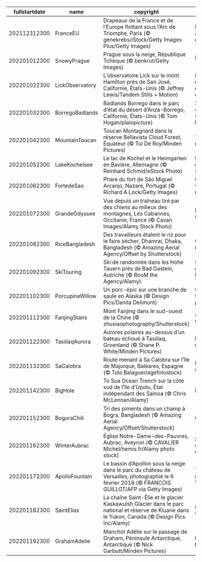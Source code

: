 |fullstartdate|name|copyright|title|image|
|--|--|--|--|--|
202112312300|FranceEU|Drapeaux de la France et de l’Europe flottant sous l’Arc de Triomphe, Paris (© genekrebs/iStock/Getty Images Plus/Getty Images)|La France au sommet de l’Europe|![](/fr-FR/2022/01/202112312300FranceEU.jpg)|
202201012300|SnowyPrague|Prague sous la neige, République Tchèque (© benkrut/Getty Images)|La ville aux 100 flèches|![](/fr-FR/2022/01/202201012300SnowyPrague.jpg)|
202201022300|LickObservatory|L’observatoire Lick sur le mont Hamilton près de San José, Californie, États-Unis (© Jeffrey Lewis/Tandem Stills + Motion)|Dans la neige et dans les étoiles|![](/fr-FR/2022/01/202201022300LickObservatory.jpg)|
202201032300|BorregoBadlands|Badlands Borrego dans le parc d’état du désert d’Anza-Borrego, Californie, États-Unis (© Tom Hogan/plainpicture)|Soleil couchant sur les badlands|![](/fr-FR/2022/01/202201032300BorregoBadlands.jpg)|
202201042300|MountainToucan|Toucan Montagnard dans la réserve Bellavista Cloud Forest, Équateur (© Tui De Roy/Minden Pictures)|Toucan des montagnes|![](/fr-FR/2022/01/202201042300MountainToucan.jpg)|
202201052300|LakeKochelsee|Le lac de Kochel et le Heimgarten en Bavière, Allemagne (© Reinhard Schmid/eStock Photo)|Un hiver digne de son nom|![](/fr-FR/2022/01/202201052300LakeKochelsee.jpg)|
202201062300|FortedeSao|Phare du fort de São Miguel Arcanjo, Nazaré, Portugal (© Richard A Lock/Getty Images)|Contre vents et marées|![](/fr-FR/2022/01/202201062300FortedeSao.jpg)|
202201072300|GrandeOdyssee|Vue depuis un traîneau tiré par des chiens au milieux des montagnes, Les Cabannes, Occitanie, France (© Cavan Images/Alamy Stock Photo)|La Grande Odyssée|![](/fr-FR/2022/01/202201072300GrandeOdyssee.jpg)|
202201082300|RiceBangladesh|Des travailleurs étalent le riz pour le faire sécher, Dhamrai, Dhaka, Bangladesh (© Amazing Aerial Agency/Offset by Shutterstock)|Culture du riz|![](/fr-FR/2022/01/202201082300RiceBangladesh.jpg)|
202201092300|SkiTouring|Ski de randonnée dans les Hohe Tauern près de Bad Gastein, Autriche (© RooM the Agency/Alamy)|Ski de rando dans les Hohe Tauern|![](/fr-FR/2022/01/202201092300SkiTouring.jpg)|
202201102300|PorcupineWillow|Un porc-épic sur une branche de saule en Alaska (© Design Pics/Danita Delimont)|Qui s’y frotte s’y pique !|![](/fr-FR/2022/01/202201102300PorcupineWillow.jpg)|
202201112300|FanjingStairs|Mont Fanjing dans le sud-ouest de la Chine (© zhuxiaophotography/Shutterstock)|Au-dessus des nuages|![](/fr-FR/2022/01/202201112300FanjingStairs.jpg)|
202201122300|TasiilaqAurora|Aurores polaires au-dessus d’un bateau échoué à Tasiilaq, Groenland (© Shane P. White/Minden Pictures)|Lumières du nord|![](/fr-FR/2022/01/202201122300TasiilaqAurora.jpg)|
202201132300|SaCalobra|Route menant à Sa Calobra sur l’île de Majorque, Baléares, Espagne (© Tolo Balaguer/agefotostock)|Rien ne sert de courir|![](/fr-FR/2022/01/202201132300SaCalobra.jpg)|
202201142300|BigHole|To Sua Ocean Trench sur la côte sud de l’île d’Upolu, État indépendant des Samoa (© Chris McLennan/Alamy)|Plouf !|![](/fr-FR/2022/01/202201142300BigHole.jpg)|
202201152300|BoguraChili|Tri des piments dans un champ à Bogra, Bangladesh (© Amazing Aerial Agency/Offset/Shutterstock)|Ça pique !|![](/fr-FR/2022/01/202201152300BoguraChili.jpg)|
202201162300|WinterAubrac|Église Notre-Dame-des-Pauvres, Aubrac, Aveyron (© CAVALIER Michel/hemis.fr/Alamy photo stock)|Sur la route de Compostelle|![](/fr-FR/2022/01/202201162300WinterAubrac.jpg)|
202201172300|ApolloFountain|Le bassin d’Apollon sous la neige dans le parc du château de Versailles, photographié le 6 février 2018 (© FRANCOIS GUILLOT/AFP via Getty Images)|Toute la grandeur de Versailles|![](/fr-FR/2022/01/202201172300ApolloFountain.jpg)|
202201182300|SaintElias|La chaîne Saint-Élie et le glacier Kaskawulsh Glacier dans le parc national et réserve de Kluane dans le Yukon, Canada (© Design Pics Inc/Alamy)|Chaussez vos patins !|![](/fr-FR/2022/01/202201182300SaintElias.jpg)|
202201192300|GrahamAdelie|Manchot Adélie sur le passage de Graham, Péninsule Antarctique, Antarctique (© Nick Garbutt/Minden Pictures)|Don’t worry, be happy|![](/fr-FR/2022/01/202201192300GrahamAdelie.jpg)|

